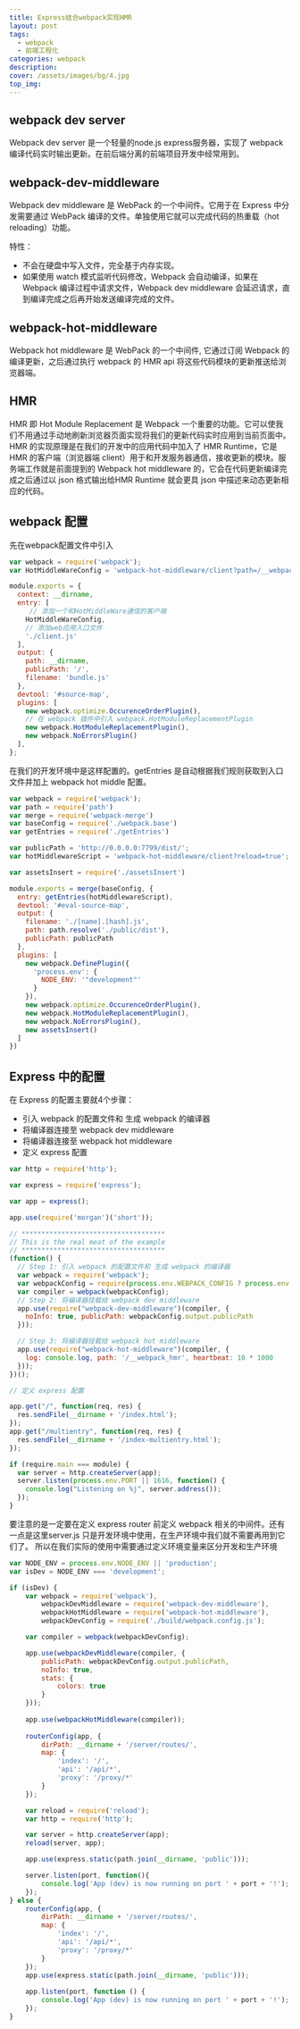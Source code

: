```yaml
---
title: Express结合webpack实现HMR
layout: post
tags: 
  - webpack
  - 前端工程化
categories: webpack
description: 
cover: /assets/images/bg/4.jpg
top_img: 
---
```


## webpack dev server

Webpack dev server 是一个轻量的node.js express服务器，实现了 webpack 编译代码实时输出更新。在前后端分离的前端项目开发中经常用到。

## webpack-dev-middleware

Webpack dev middleware 是 WebPack 的一个中间件。它用于在 Express 中分发需要通过 WebPack 编译的文件。单独使用它就可以完成代码的热重载（hot reloading）功能。

特性：

- 不会在硬盘中写入文件，完全基于内存实现。
- 如果使用 watch 模式监听代码修改，Webpack 会自动编译，如果在 Webpack 编译过程中请求文件，Webpack dev middleware 会延迟请求，直到编译完成之后再开始发送编译完成的文件。

## webpack-hot-middleware

Webpack hot middleware 是 WebPack 的一个中间件, 它通过订阅 Webpack 的编译更新，之后通过执行 webpack 的 HMR api 将这些代码模块的更新推送给浏览器端。

## HMR

HMR 即 Hot Module Replacement 是 Webpack 一个重要的功能。它可以使我们不用通过手动地刷新浏览器页面实现将我们的更新代码实时应用到当前页面中。 HMR 的实现原理是在我们的开发中的应用代码中加入了 HMR Runtime，它是 HMR 的客户端（浏览器端 client）用于和开发服务器通信，接收更新的模块。服务端工作就是前面提到的 Webpack hot middleware 的，它会在代码更新编译完成之后通过以 json 格式输出给HMR Runtime 就会更具 json 中描述来动态更新相应的代码。

## webpack 配置
先在webpack配置文件中引入

```js
var webpack = require('webpack');
var HotMiddleWareConfig = 'webpack-hot-middleware/client?path=/__webpack_hmr&timeout=20000'

module.exports = {
  context: __dirname,
  entry: [
     // 添加一个和HotMiddleWare通信的客户端
    HotMiddleWareConfig,
    // 添加web应用入口文件
    './client.js'
  ],
  output: {
    path: __dirname,
    publicPath: '/',
    filename: 'bundle.js'
  },
  devtool: '#source-map',
  plugins: [
    new webpack.optimize.OccurenceOrderPlugin(),
    // 在 webpack 插件中引入 webpack.HotModuleReplacementPlugin
    new webpack.HotModuleReplacementPlugin(),
    new webpack.NoErrorsPlugin()
  ],
};
```
在我们的开发环境中是这样配置的。getEntries 是自动根据我们规则获取到入口文件并加上 webpack hot middle 配置。

```js
var webpack = require('webpack');
var path = require('path')
var merge = require('webpack-merge')
var baseConfig = require('./webpack.base')
var getEntries = require('./getEntries')

var publicPath = 'http://0.0.0.0:7799/dist/';
var hotMiddlewareScript = 'webpack-hot-middleware/client?reload=true';

var assetsInsert = require('./assetsInsert')

module.exports = merge(baseConfig, {
  entry: getEntries(hotMiddlewareScript),
  devtool: '#eval-source-map',
  output: {
    filename: './[name].[hash].js',
    path: path.resolve('./public/dist'),
    publicPath: publicPath
  },
  plugins: [
    new webpack.DefinePlugin({
      'process.env': {
        NODE_ENV: '"development"'
      }
    }),
    new webpack.optimize.OccurenceOrderPlugin(),
    new webpack.HotModuleReplacementPlugin(),
    new webpack.NoErrorsPlugin(),
    new assetsInsert()
  ]
})
```

## Express 中的配置

在 Express 的配置主要就4个步骤：

- 引入 webpack 的配置文件和 生成 webpack 的编译器
- 将编译器连接至 webpack dev middleware
- 将编译器连接至 webpack hot middleware
- 定义 express 配置

```js
var http = require('http');

var express = require('express');

var app = express();

app.use(require('morgan')('short'));

// ************************************
// This is the real meat of the example
// ************************************
(function() {
  // Step 1: 引入 webpack 的配置文件和 生成 webpack 的编译器
  var webpack = require('webpack');
  var webpackConfig = require(process.env.WEBPACK_CONFIG ? process.env.WEBPACK_CONFIG : './webpack.config');
  var compiler = webpack(webpackConfig);
  // Step 2: 将编译器挂载给 webpack dev middleware
  app.use(require("webpack-dev-middleware")(compiler, {
    noInfo: true, publicPath: webpackConfig.output.publicPath
  }));

  // Step 3: 将编译器挂载给 webpack hot middleware
  app.use(require("webpack-hot-middleware")(compiler, {
    log: console.log, path: '/__webpack_hmr', heartbeat: 10 * 1000
  }));
})();

// 定义 express 配置

app.get("/", function(req, res) {
  res.sendFile(__dirname + '/index.html');
});
app.get("/multientry", function(req, res) {
  res.sendFile(__dirname + '/index-multientry.html');
});

if (require.main === module) {
  var server = http.createServer(app);
  server.listen(process.env.PORT || 1616, function() {
    console.log("Listening on %j", server.address());
  });
}
```

要注意的是一定要在定义 express router 前定义 webpack 相关的中间件。还有一点是这里server.js 只是开发环境中使用，在生产环境中我们就不需要再用到它们了。 所以在我们实际的使用中需要通过定义环境变量来区分开发和生产环境

```js
var NODE_ENV = process.env.NODE_ENV || 'production';
var isDev = NODE_ENV === 'development';

if (isDev) {
    var webpack = require('webpack'),
        webpackDevMiddleware = require('webpack-dev-middleware'),
        webpackHotMiddleware = require('webpack-hot-middleware'),
        webpackDevConfig = require('./build/webpack.config.js');

    var compiler = webpack(webpackDevConfig);

    app.use(webpackDevMiddleware(compiler, {
        publicPath: webpackDevConfig.output.publicPath,
        noInfo: true,
        stats: {
            colors: true
        }
    }));
    
    app.use(webpackHotMiddleware(compiler));
    
    routerConfig(app, {
        dirPath: __dirname + '/server/routes/',
        map: {
            'index': '/',
            'api': '/api/*',
            'proxy': '/proxy/*'
        }
    });

    var reload = require('reload');
    var http = require('http');

    var server = http.createServer(app);
    reload(server, app);

    app.use(express.static(path.join(__dirname, 'public')));

    server.listen(port, function(){
        console.log('App (dev) is now running on port ' + port + '!');
    });
} else {
    routerConfig(app, {
        dirPath: __dirname + '/server/routes/',
        map: {
            'index': '/',
            'api': '/api/*',
            'proxy': '/proxy/*'
        }
    });
    app.use(express.static(path.join(__dirname, 'public')));
    
    app.listen(port, function () {
        console.log('App (dev) is now running on port ' + port + '!');
    });
}
```
